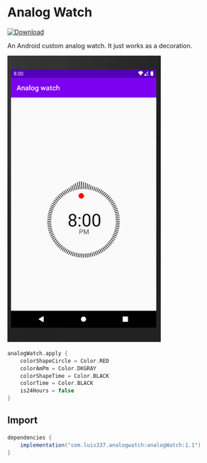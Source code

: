 # Analog Watch

[ ![Download](https://api.bintray.com/packages/luis37/maven/analog_watch/images/download.svg) ](https://bintray.com/luis37/maven/analog_watch/_latestVersion)

An Android custom analog watch. It just works as a decoration.

![imagen](ext/img.png)

```kotlin
analogWatch.apply {
    colorShapeCircle = Color.RED
    colorAmPm = Color.DKGRAY
    colorShapeTime = Color.BLACK
    colorTime = Color.BLACK
    is24Hours = false
}
```

## Import

```gradle
dependencies {
    implementation("com.luis337.analogwatch:analogWatch:1.1")
}
```
